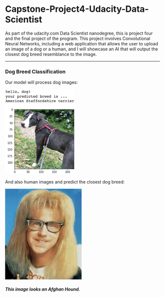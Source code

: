 # Capstone-Project4-Udacity-Data-Scientist
As part of the udacity.com Data Scientist nanodegree, this is project four and the final project of the program. This project involves Convolutional Neural Networks, including a web application that allows the user to upload an image of a dog or a human, and I will showcase an AI that will output the closest dog breed resemblance to the image.

---
### Dog Breed Classification
Our model will process dog images:

<img src='images/sample_dog_output.png'/>

And also human images and predict the closest dog breed:

<img src='images/sample_human_2.png'/>

##### This image looks an Afghan Hound.

